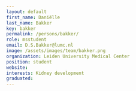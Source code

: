```yaml
---
layout: default
first_name: Daniëlle
last_name: Bakker
key: bakker
permalink: /persons/bakker/
role: msstudent
email: D.S.Bakker@lumc.nl
image: /assets/images/team/bakker.png
organization: Leiden University Medical Center
position: student
website:
interests: Kidney development
graduated: 
---
```

